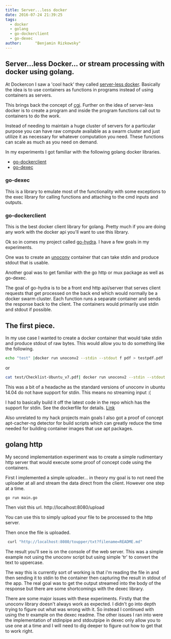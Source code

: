 ```yaml
---
title: Server...less docker
date: 2016-07-24 21:39:25
tags:
  - docker
  - golang
  - go-dockerclient
  - go-dexec
author:      "Benjamin Rizkowsky"
---
```


## Server...less Docker... or stream processing with docker using golang.

At Dockercon I saw a 'cool hack' they called [server-less docker](https://github.com/bfirsh/serverless-docker).  Basically the idea is to use containers as functions in programs instead of using containers as servers.  

This brings back the concept of [cgi](https://en.wikipedia.org/wiki/Common_Gateway_Interface).  Further on the idea of server-less docker is to create a program and inside the program functions call out to containers to do the work.

Instead of needing to maintain a huge cluster of servers for a particular purpose you can have raw compute available as a swarm cluster and just utilize it as necessary for whatever computation you need.  These functions can scale as much as you need on demand.

In my experiments I got familiar with the following golang docker libraries.

- [go-dockerclient](https://github.com/fsouza/go-dockerclient)
- [go-dexec](https://github.com/ahmetalpbalkan/go-dexec)

### go-dexec

This is a library to emulate most of the functionality with some exceptions to the exec library for calling functions and attaching to the cmd inputs and outputs. 

### go-dockerclient

This is the best docker client library for golang.  Pretty much if you are doing any work with the docker api you'll want to use this library.  


Ok so in comes my project called [go-hydra](https://github.com/benoahriz/go-hydra).  I have a few goals in  my experiments.  

One was to create an [unoconv](https://github.com/dagwieers/unoconv) container that can take stdin and produce stdout that is usable.  

Another goal was to get familiar with the go http or mux package as well as go-dexec.

The goal of go-hydra is to be a front end http api/server that serves client requests that get processed on the back end which would normally be a docker swarm cluster.  Each function runs a separate container and sends the response back to the client.  The containers would primarily use stdin and stdout if possible.

## The first piece.

In my use case I wanted to create a docker container that would take stdin and produce stdout of raw bytes.   This would allow you to do something like the following.

``` bash
echo "test" |docker run unoconv2 --stdin --stdout f pdf > testpdf.pdf
```

or

```bash
cat test/Checklist-Ubuntu_v7.pdf| docker run unoconv2 --stdin --stdout --format=txt > file.txt
```

This was a bit of a headache as the standard versions of unoconv in ubuntu 14.04 do not have support for stdin.  This means no streaming input :(

I had to basically build it off the latest code in the repo which has the support for stdin. See the dockerfile for details.  [Link](https://github.com/benoahriz/go-hydra/blob/master/Dockerfile)

Also unrelated to my hack projects main goals I also got a proof of concept apt-cacher-ng detector for build scripts which can greatly reduce the time needed for building container images that use apt packages.

## golang http

My second implementation experiment was to create a simple rudimentary http server that would execute some proof of concept code using the containers.

First I implemented a simple uploader... in theory my goal is to not need the uploader at all and stream the data direct from the client.  However one step at a time.

```bash
go run main.go
```

Then visit this url.  http://localhost:8080/upload

You can use this to simply upload your file to be processed to the http server.

Then once the file is uploaded.

```bash
 curl "http://localhost:8080/toupper/txt?filename=README.md"
```

The result you'll see is on the console of the web server.  This was a simple example not using the unoconv script but using simple 'tr' to convert the text to uppercase.

The way this is currently sort of working is that i'm reading the file in and then sending it to stdin to the container then capturing the result in stdout of the app.  The real goal was to get the output streamed into the body of the response but there are some shortcomings with the dexec library.

There are some major issues with these experiments.  Firstly that the unoconv library doesn't always work as expected.  I didn't go into  depth trying to figure out what was wrong with it.  So instead I continued with using the tr example on the dexec readme.  The other issues I ran into were the implementation of stdinpipe and stdoutpipe in dexec only allow you to use one at a time and I will need to dig deeper to figure out how to get that to work right.
